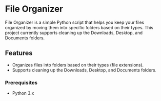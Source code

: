 # File Organizer

File Organizer is a simple Python script that helps you keep your files organized by moving them into specific folders based on their types. This project currently supports cleaning up the Downloads, Desktop, and Documents folders.


## Features
- Organizes files into folders based on their types (file extensions).
- Supports cleaning up the Downloads, Desktop, and Documents folders.

### Prerequisites
- Python 3.x

